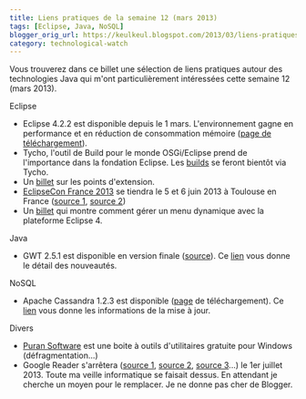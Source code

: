 ```yaml
---
title: Liens pratiques de la semaine 12 (mars 2013)
tags: [Eclipse, Java, NoSQL]
blogger_orig_url: https://keulkeul.blogspot.com/2013/03/liens-pratiques-de-la-semaine.html
category: technological-watch
---
```


Vous trouverez dans ce billet une sélection de liens pratiques autour des technologies Java qui m'ont particulièrement intéressées cette semaine 12 (mars 2013).

Eclipse

* Eclipse 4.2.2 est disponible depuis le 1 mars. L'environnement gagne en performance et en réduction de consommation mémoire ([page de téléchargement](http://www.eclipse.org/downloads/)).
* Tycho, l'outil de Build pour le monde OSGi/Eclipse prend de l'importance dans la fondation Eclipse. Les [builds](http://dev.eclipse.org/mhonarc/lists/eclipse-dev/msg09539.html) se feront bientôt via Tycho.
* Un [billet](http://eclipse.dzone.com/articles/when-extend-which-extension-0) sur les points d'extension.
* [EclipseCon France 2013](http://www.eclipsecon.org/france2013/) se tiendra le 5 et 6 juin 2013 à Toulouse en France ([source 1](http://blog.benjamin-cabe.com/2013/03/11/only-one-month-left-to-submit-your-talk-for-eclipsecon-france), [source 2](http://www.developpez.net/forums/d1323536/environnements-developpement/eclipse/eclipsecon-conference-autour-declipse-arrive-france-5-6-juin-toulouse/))
* Un [billet](http://www.vogella.com/blog/2013/03/21/dynamic-menu-contributions-in-eclipse-e4/) qui montre comment gérer un menu dynamique avec la plateforme Eclipse 4.

Java

* GWT 2.5.1 est disponible en version finale ([source](http://googlewebtoolkit.blogspot.fr/2013/03/gwt-251-final-is-here.html)). Ce [lien](https://developers.google.com/web-toolkit/release-notes#Release_Notes_Current) vous donne le détail des nouveautés.

NoSQL

* Apache Cassandra 1.2.3 est disponible ([page](http://cassandra.apache.org/download/) de téléchargement). Ce [lien](https://git-wip-us.apache.org/repos/asf?p=cassandra.git;a=blob_plain;f=CHANGES.txt;hb=refs/tags/cassandra-1.2.3) vous donne les informations de la mise à jour.

Divers

* [Puran Software](http://www.puransoftware.com/) est une boite à outils d'utilitaires gratuite pour Windows (défragmentation...)
* Google Reader s'arrêtera ([source 1](http://www.journaldugeek.com/2013/03/14/google-google-reader/), [source 2](http://lifehacker.com/5990456/google-reader-is-getting-shut-down-here-are-the-best-alternatives), [source 3](http://www.macg.co/news/voir/259162/rss-google-reader-disparaitra-le-1er-juillet)...) le 1er juillet 2013. Toute ma veille informatique se faisait dessus. En attendant je cherche un moyen pour le remplacer. Je ne donne pas cher de Blogger.